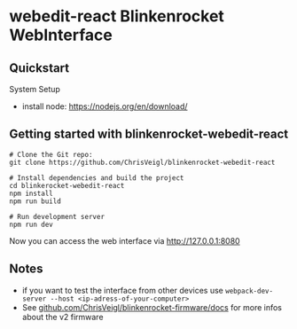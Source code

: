 # webedit-react  Blinkenrocket WebInterface

## Quickstart

System Setup

* install node: https://nodejs.org/en/download/

## Getting started with blinkenrocket-webedit-react

    # Clone the Git repo:
    git clone https://github.com/ChrisVeigl/blinkenrocket-webedit-react

    # Install dependencies and build the project
    cd blinkerocket-webedit-react
    npm install
    npm run build

    # Run development server
    npm run dev

Now you can access the web interface via http://127.0.0.1:8080

## Notes

* if you want to test the interface from other devices use `webpack-dev-server --host <ip-adress-of-your-computer>`
* See [github.com/ChrisVeigl/blinkenrocket-firmware/docs](https://github.com/ChrisVeigl/blinkenrocket-firmware/tree/master/docs) for more infos about the v2 firmware
